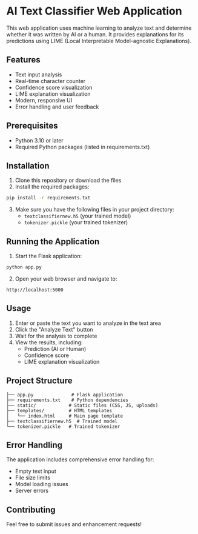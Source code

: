 # AI Text Classifier Web Application

This web application uses machine learning to analyze text and determine whether it was written by AI or a human. It provides explanations for its predictions using LIME (Local Interpretable Model-agnostic Explanations).

## Features

- Text input analysis
- Real-time character counter
- Confidence score visualization
- LIME explanation visualization
- Modern, responsive UI
- Error handling and user feedback

## Prerequisites

- Python 3.10 or later
- Required Python packages (listed in requirements.txt)

## Installation

1. Clone this repository or download the files
2. Install the required packages:
```bash
pip install -r requirements.txt
```

3. Make sure you have the following files in your project directory:
   - `textclassifiernew.h5` (your trained model)
   - `tokenizer.pickle` (your trained tokenizer)

## Running the Application

1. Start the Flask application:
```bash
python app.py
```

2. Open your web browser and navigate to:
```
http://localhost:5000
```

## Usage

1. Enter or paste the text you want to analyze in the text area
2. Click the "Analyze Text" button
3. Wait for the analysis to complete
4. View the results, including:
   - Prediction (AI or Human)
   - Confidence score
   - LIME explanation visualization

## Project Structure

```
├── app.py              # Flask application
├── requirements.txt    # Python dependencies
├── static/            # Static files (CSS, JS, uploads)
├── templates/         # HTML templates
│   └── index.html     # Main page template
├── textclassifiernew.h5  # Trained model
└── tokenizer.pickle   # Trained tokenizer
```

## Error Handling

The application includes comprehensive error handling for:
- Empty text input
- File size limits
- Model loading issues
- Server errors

## Contributing

Feel free to submit issues and enhancement requests! 